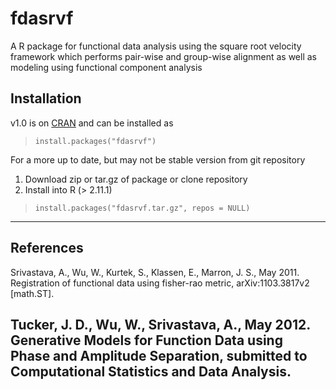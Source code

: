 fdasrvf
=======

A R package for functional data analysis using the square root
velocity framework which performs pair-wise and group-wise
alignment as well as modeling using functional component
analysis

Installation
------------------------------------------------------------------------------
v1.0 is on [CRAN](http://cran.r-project.org/web/packages/fdasrvf/index.html) 
and can be installed as 
> `install.packages("fdasrvf")`


For a more up to date, but may not be stable version from git repository

1. Download zip or tar.gz of package or clone repository
2. Install into R (> 2.11.1)

> `install.packages("fdasrvf.tar.gz", repos = NULL)`

------------------------------------------------------------------------------

References
------------------------------------------------------------------------------
Srivastava, A., Wu, W., Kurtek, S., Klassen, E., Marron, J. S., May 2011. 
Registration of functional data using fisher-rao metric, arXiv:1103.3817v2 
[math.ST].

Tucker, J. D., Wu, W., Srivastava, A., May 2012. Generative Models for 
Function Data using Phase and Amplitude Separation, submitted to Computational 
Statistics and Data Analysis.
------------------------------------------------------------------------------
